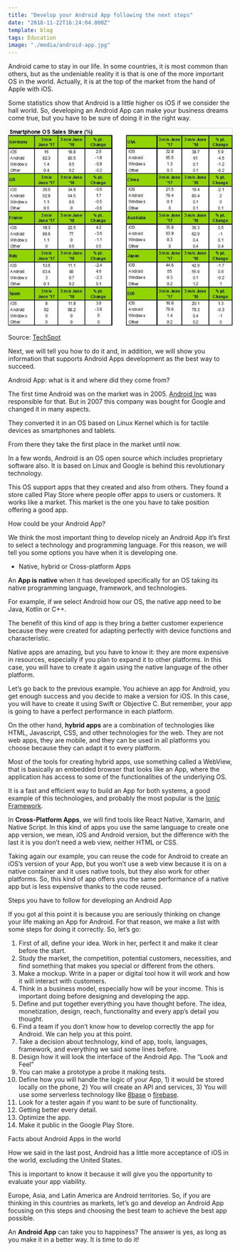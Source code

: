 ```yaml
---
title: "Develop your Android App following the next steps"
date: "2018-11-22T16:24:04.000Z"
template: blog
tags: Education
image: "./media/android-app.jpg"
---
```


Android came to stay in our life. In some countries, it is most common than others, but as the undeniable reality it is that is one of the more important OS in the world. Actually, it is at the top of the market from the hand of Apple with iOS. 

Some statistics show that Android is a little higher os iOS if we consider the hall world. So, developing an Android App can make your business dreams come true, but you have to be sure of doing it in the right way.

![Android-use](./media/android-use.jpg)

Source: [TechSpot](https://www.techspot.com/news/75658-iphone-sales-help-ios-grow-us-market-share.html)

Next, we will tell you how to do it and, in addition, we will show you information that supports Android Apps development as the best way to succeed.


<title-2>Android App: what is it and where did they come from?</title-2>

The first time Android was on the market was in 2005. [Android Inc](https://www.techradar.com/news/phone-and-communications/mobile-phones/a-complete-history-of-android-470327) was responsible for that. But in 2007 this company was bought for Google and changed it in many aspects. 

They converted it in an OS based on Linux Kernel which is for tactile devices as smartphones and tablets. 

From there they take the first place in the market until now.

In a few words, Android is an OS open source which includes proprietary software also. It is based on Linux and Google is behind this revolutionary technology. 

This OS support apps that they created and also from others. They found a store called Play Store where people offer apps to users or customers. It works like a market. This market is the one you have to take position offering a good app. 


<title-3>How could be your Android App?</title-3>

We think the most important thing to develop nicely an Android App it’s first to select a technology and programming language. For this reason, we will tell you some options you have when it is developing one. 

* Native, hybrid or Cross-platform Apps

An **App is native** when it has developed specifically for an OS taking its native programming language, framework, and technologies. 

For example, if we select Android how our OS, the native app need to be Java, Kotlin or C++. 

The benefit of this kind of app is they bring a better customer experience because they were created for adapting perfectly with device functions and characteristic.  

Native apps are amazing, but you have to know it: they are more expensive in resources, especially if you plan to expand it to other platforms. In this case, you will have to create it again using the native language of the other platform. 

Let’s go back to the previous example. You achieve an app for Android, you get enough success and you decide to make a version for iOS. In this case, you will have to create it using Swift or Objective C. But remember, your app is going to have a perfect performance in each platform. 

On the other hand, **hybrid apps** are a combination of technologies like HTML, Javascript, CSS, and other technologies for the web. They are not web apps, they are mobile, and they can be used in all platforms you choose because they can adapt it to every platform. 

Most of the tools for creating hybrid apps, use something called a WebView, that is basically an embedded browser that looks like an App, where the application has access to some of the functionalities of the underlying OS.

It is a fast and efficient way to build an App for both systems, a good example of this technologies, and probably the most popular is the [Ionic Framework](https://ionicframework.com/).

In **Cross-Platform Apps**, we will find tools like React Native, Xamarin, and Native Script. In this kind of apps you use the same language to create one app version, we mean, iOS and Android version, but the difference with the last it is you don’t need a web view, neither HTML or CSS.

Taking again our example, you can reuse the code for Android to create an iOS’s version of your App, but you won’t use a web view because it is on a native container and it uses native tools, but they also work for other platforms. So, this kind of app offers you the same performance of a native app but is less expensive thanks to the code reused.


<title-2>Steps you have to follow for developing an Android App</title-2>

If you got al this point it is because you are seriously thinking on change your life making an App for Android. For that reason, we make a list with some steps for doing it correctly. So, let’s go: 

1. First of all, define your idea. Work in her, perfect it and make it clear before the start. 
2. Study the market, the competition, potential customers, necessities, and find something that makes you special or different from the others. 
3. Make a mockup. Write in a paper or digital tool how it will work and how it will interact with customers. 
4. Think in a business model, especially how will be your income. This is important doing before designing and developing the app.
5. Define and put together everything you have thought before. The idea, monetization, design, reach, functionality and every app’s detail you thought.
6. Find a team if you don’t know how to develop correctly the app for Android. We can help you at this point.
7. Take a decision about technology, kind of app, tools, languages, framework, and everything we said some lines before. 
8. Design how it will look the interface of the Android App. The “Look and Feel”
9. You can make a prototype a probe it making tests.
10. Define how you will handle the logic of your App, 1) it would be stored locally on the phone, 2) You will create an API and services, 3) You will use some serverless technology like [8base](https://www.8base.com/) o [firebase](https://firebase.google.com/).
11. Look for a tester again if you want to be sure of functionality. 
12. Getting better every detail. 
13. Optimize the app.
14. Make it public in the Google Play Store.

<title-4>Facts about Android Apps in the world</title-4>

How we said in the last post, Android has a little more acceptance of iOS in the world, excluding the United States. 

This is important to know it because it will give you the opportunity to evaluate your app viability. 

Europe, Asia, and Latin America are Android territories. So, if you are thinking in this countries as markets, let’s go and develop an Android App focusing on this steps and choosing the best team to achieve the best app possible. 

An **Android App** can take you to happiness? The answer is yes, as long as you make it in a better way. It is time to do it!


